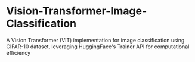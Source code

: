 # Vision-Transformer-Image-Classification
A Vision Transformer (ViT) implementation for image classification using CIFAR-10 dataset, leveraging HuggingFace's Trainer API for computational efficiency
